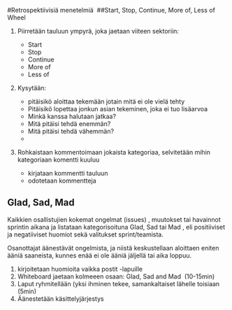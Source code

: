 #Retrospektiivisiä menetelmiä 
##Start, Stop, Continue, More of, Less of Wheel

1. Piirretään tauluun ympyrä, joka jaetaan viiteen sektoriin:
    - Start
    - Stop
    - Continue 
    - More of
    - Less of 
    
 2. Kysytään:
    - pitäisikö aloittaa tekemään jotain mitä ei ole vielä tehty
    - Pitäisikö lopettaa jonkun asian tekeminen, joka ei tuo lisäarvoa
    - Minkä kanssa halutaan jatkaa?
    - Mitä pitäisi tehdä enemmän?
    - Mitä pitäisi tehdä vähemmän?
    - 
3. Rohkaistaan kommentoimaan jokaista kategoriaa, selvitetään mihin kategoriaan komentti kuuluu
	- kirjataan kommentti tauluun
	- odotetaan kommentteja

## Glad, Sad, Mad

Kaikkien osallistujien kokemat ongelmat (issues) , muutokset tai havainnot sprintin aikana ja listataan kategorisoituna Glad, Sad tai Mad , eli positiiviset ja negatiiviset huomiot sekä valitukset sprint/teamista.

Osanottajat äänestävät ongelmista, ja niistä keskustellaan aloittaen eniten ääniä saaneista, kunnes enää ei ole ääniä jäljellä tai aika loppuu.

1. kirjoitetaan huomioita vaikka postit -lapuille
2. Whiteboard jaetaan kolmeeen osaan: Glad, Sad and Mad  (10-15min)
3. Laput ryhmitellään (yksi ihminen tekee, samankaltaiset lähelle toisiaan (5min) 
4. Äänestetään käsittelyjärjestys
